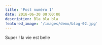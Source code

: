 ```yaml
---
title: 'Post numéro 1'
date: 2018-06-30 00:00:00
description: Bla bla bla
featured_image: '/images/demo/blog-02.jpg'
---
```


Super ! la vie est belle

